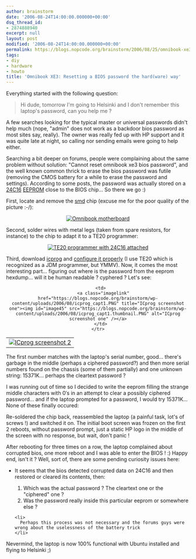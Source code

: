 ```yaml
---
author: brainstorm
date: '2006-08-24T14:00:00.000000+00:00'
dsq_thread_id:
- 2874888940
excerpt: null
layout: post
modified: '2006-08-24T14:00:00.000000+00:00'
permalink: https://blogs.nopcode.org/brainstorm/2006/08/25/omnibook-xe3-resetting-a-bios-password-the-hardware-way/
tags:
- diy
- hardware
- howto
title: 'Omnibook XE3: Resetting a BIOS password the hard(ware) way'
---
```


Everything started with the following question:

> Hi dude, tomorrow I'm going to Helsinki and I don't remember this laptop's password, can you help me ? 

A few searches looking for the typical master or universal passwords didn't help much (nope, "admin" does not work as a backdoor bios password as most sites say, really). The owner was really fed up with HP support and it was quite late at night, so calling nor sending emails were going to help either.

Searching a bit deeper on forums, people were complaining about the same problem without solution: "Cannot reset omnibook xe3 bios password", and the well known common thrick to erase the bios password was futile (removing the CMOS battery for a while to erase the password and settings). According to some posts, the password was actually stored on a [24C16][1] [EEPROM][2] close to the BIOS chip... So there we go :) 

<!--more-->

First, locate and remove the [smd][3] chip (excuse me for the poor quality of the picture :-/):

<center>
  <a class="imagelink" href="https://blogs.nopcode.org/brainstorm/wp-content/uploads/2006/08/p9200372.jpg" title="Omnibook motherboard"><img id="image43" src="https://blogs.nopcode.org/brainstorm/wp-content/uploads/2006/08/p9200372.thumbnail.jpg" alt="Omnibook motherboard" /></a>
</center>

Second, solder wires with metal legs (taken from spare resistors, for instance) to the chip to adapt it to a TE20 programmer:

<center>
  <a class="imagelink" href="https://blogs.nopcode.org/brainstorm/wp-content/uploads/2006/08/p9200371.jpg" title="TE20 programmer with 24C16 attached"><img id="image44" src="https://blogs.nopcode.org/brainstorm/wp-content/uploads/2006/08/p9200371.thumbnail.jpg" alt="TE20 programmer with 24C16 attached" /></a>
</center>

Third, download [icprog][4] and [configure it properly][5] (I use TE20 which is recognized as a JDM programmer, but YMMV). Now, it comes the most interesting part... figuring out where is the password from the eeprom hexdump... will it be human readable ? cyphered ? Let's see:

<center>
  </p> <table>
    <tr>
      <td>
        <a class="imagelink" href="https://blogs.nopcode.org/brainstorm/wp-content/uploads/2006/08/icprog_capt2.PNG" title="ICprog screenshot 2"><img id="image46" src="https://blogs.nopcode.org/brainstorm/wp-content/uploads/2006/08/icprog_capt2.thumbnail.PNG" alt="ICprog screenshot 2" /></a>
      </td>
      
      <td>
        <a class="imagelink" href="https://blogs.nopcode.org/brainstorm/wp-content/uploads/2006/08/icprog_capt1.PNG" title="ICprog screenshot one"><img id="image45" src="https://blogs.nopcode.org/brainstorm/wp-content/uploads/2006/08/icprog_capt1.thumbnail.PNG" alt="ICprog screenshot one" /></a>
      </td>
    </tr>
  </table>
  
  <p>
    </center>
  </p>
  
  <p>
    The first number matches with the laptop's serial number, good... there's garbage in the middle (perhaps a ciphered password?) and then more serial numbers found on the chassis (some of them partially) and one unknown string: 15371K... perhaps the cleartext password ?
  </p>
  
  <p>
    I was running out of time so I decided to write the eeprom filling the strange middle characters with 0&#8242;s in an attempt to clear a possibly ciphered password... and if the laptop prompted for a password, I would try 15371K... None of these finally occured:
  </p>
  
  <p>
    Re-soldered the chip back, reassembled the laptop (a painful task, lot's of screws !) and switched it on. The initial boot screen was frozen on the first 2 reboots, without password prompt, just a static HP logo in the middle of the screen with no response, but wait, don't panic !
  </p>
  
  <p>
    After rebooting for three times on a row, the laptop complained about corrupted bios, one more reboot and I was able to enter the BIOS ! :) Happy end, isn't it ? Well, sort of, there are some pending curiosity issues here:
  </p>
  
  <ul>
    <li>
      It seems that the bios detected corrupted data on 24C16 and then restored or cleared its contents, then:
    </li>
    <ol>
      <li>
        Which was the actual password ? The cleartext one or the "ciphered" one ?
      </li>
      <li>
        Was the password really inside this particular eeprom or somewhere else ?
      </li>
    </ol>
    
    <li>
      Perhaps this process was not necessary and the forums guys were wrong about the uselessness of the battery trick
    </li>
  </ul>
  
  <p>
    Nevermind, the laptop is now 100% functional with Ubuntu installed and flying to Helsinki ;)
  </p>

 [1]: https://www.futurlec.com/Memory/24C16SMD.shtml
 [2]: https://en.wikipedia.org/wiki/EEPROM
 [3]: https://en.wikipedia.org/wiki/Surface-mount_technology
 [4]: https://www.mercaelectronica.com/descargas/index.htm
 [5]: https://www.iearobotics.com/proyectos/skypic/docs/conf_icprog.html
